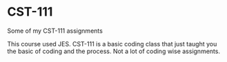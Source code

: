# CST-111
Some of my CST-111 assignments


This course used JES. 
CST-111 is a basic coding class that just taught you the basic of coding and the process. Not a lot of coding wise assignments.
